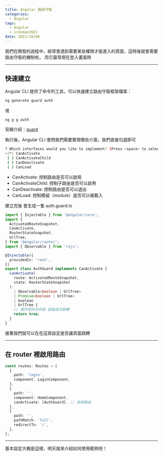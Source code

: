 ```yaml
---
title: Angular 路由守衛
categories:
  - Angular
tags:
  - Angular
  - ironman2021
date: 2021/10/06
---
```


我們在開發的過程中，經常會遇到需要某些權限才能進入的頁面，這時後就會需要路由守衛的機制啦，
而它最常用在登入畫面時

---

## 快速建立

Angular CLI 提供了命令列工具，可以快速建立路由守衛框架檔案：

```bash
ng generate guard auth
```

或

```bash
ng g g auth
```

官網介紹：[guard](https://angular.tw/cli/generate#guard)

執行後，Angular CLI 會問我們需要實現哪些介面，我們直接勾選即可

```bash
? Which interfaces would you like to implement? (Press <space> to select, <a> to toggle all, <i> to invert selection)
>(*) CanActivate
 ( ) CanActivateChild
 ( ) CanDeactivate
 ( ) CanLoad
```

- CanActivate: 控制路由是否可以啟用
- CanActivateChild: 控制子路由是否可以啟用
- CanDeactivate: 控制路由是否可以退出
- CanLoad: 控制模組（module）是否可以被載入

建立完後 會生成一隻 auth.guard.ts

```ts
import { Injectable } from '@angular/core';
import {
  ActivatedRouteSnapshot,
  CanActivate,
  RouterStateSnapshot,
  UrlTree,
} from '@angular/router';
import { Observable } from 'rxjs';

@Injectable({
  providedIn: 'root',
})
export class AuthGuard implements CanActivate {
  canActivate(
    route: ActivatedRouteSnapshot,
    state: RouterStateSnapshot
  ):
    | Observable<boolean | UrlTree>
    | Promise<boolean | UrlTree>
    | boolean
    | UrlTree {
    // 條件若符合的話 就能成功跳轉
    return true;
  }
}
```

接著我們就可以在在這頁設定是否讓頁面跳轉

---

## 在 router 裡啟用路由

```ts
const routes: Routes = [
  {
    path: 'login',
    component: LoginComponent,
  },
  {
    path: '',
    component: HomeComponent,
    canActivate: [AuthGuard], // 啟用路由
  },
  {
    path: '',
    pathMatch: 'full',
    redirectTo: '/',
  },
];
```

---

基本設定大概是這樣，明天就來介紹如何使用範例吧！

